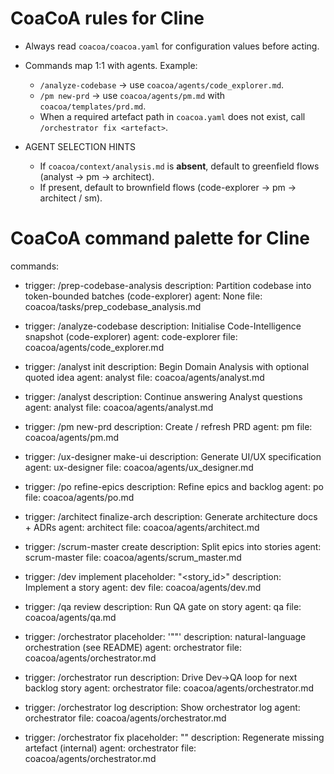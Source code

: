 # CoaCoA rules for Cline

- Always read `coacoa/coacoa.yaml` for configuration values before acting.
- Commands map 1:1 with agents. Example:
  - `/analyze-codebase` → use `coacoa/agents/code_explorer.md`.
  - `/pm new-prd` → use `coacoa/agents/pm.md` with `coacoa/templates/prd.md`.
  - When a required artefact path in `coacoa.yaml` does not exist, call `/orchestrator fix <artefact>`.

- AGENT SELECTION HINTS

  - If `coacoa/context/analysis.md` is **absent**, default to greenfield flows (analyst → pm → architect).
  - If present, default to brownfield flows (code-explorer → pm → architect / sm).

# CoaCoA command palette for Cline

commands:
  - trigger: /prep-codebase-analysis
    description: Partition codebase into token-bounded batches (code-explorer)
    agent: None
    file: coacoa/tasks/prep_codebase_analysis.md

  - trigger: /analyze-codebase
    description: Initialise Code-Intelligence snapshot (code-explorer)
    agent: code-explorer
    file: coacoa/agents/code_explorer.md

  - trigger: /analyst init
    description: Begin Domain Analysis with optional quoted idea
    agent: analyst
    file: coacoa/agents/analyst.md

  - trigger: /analyst
    description: Continue answering Analyst questions
    agent: analyst
    file: coacoa/agents/analyst.md

  - trigger: /pm new-prd
    description: Create / refresh PRD
    agent: pm
    file: coacoa/agents/pm.md

  - trigger: /ux-designer make-ui
    description: Generate UI/UX specification
    agent: ux-designer
    file: coacoa/agents/ux_designer.md

  - trigger: /po refine-epics
    description: Refine epics and backlog
    agent: po
    file: coacoa/agents/po.md

  - trigger: /architect finalize-arch
    description: Generate architecture docs + ADRs
    agent: architect
    file: coacoa/agents/architect.md

  - trigger: /scrum-master create
    description: Split epics into stories
    agent: scrum-master
    file: coacoa/agents/scrum_master.md

  - trigger: /dev implement
    placeholder: "<story_id>"
    description: Implement a story
    agent: dev
    file: coacoa/agents/dev.md

  - trigger: /qa review
    description: Run QA gate on story
    agent: qa
    file: coacoa/agents/qa.md

  - trigger: /orchestrator
    placeholder: '"<instruction>"'
    description: natural-language orchestration (see README)
    agent: orchestrator
    file: coacoa/agents/orchestrator.md

  - trigger: /orchestrator run
    description: Drive Dev→QA loop for next backlog story
    agent: orchestrator
    file: coacoa/agents/orchestrator.md

  - trigger: /orchestrator log
    description: Show orchestrator log
    agent: orchestrator
    file: coacoa/agents/orchestrator.md

  - trigger: /orchestrator fix
    placeholder: "<artefact>"
    description: Regenerate missing artefact (internal)
    agent: orchestrator
    file: coacoa/agents/orchestrator.md